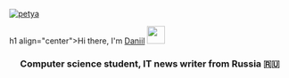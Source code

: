 

<a href="https://media.discordapp.net/attachments/474894433498824715/959145774434902026/banner.gif"><img src="https://media.discordapp.net/attachments/474894433498824715/959145774434902026/banner.gif" title="petya"/><a>

h1 align="center">Hi there, I'm <a href="https://daniilshat.ru/" target="_blank">Daniil</a> 
<img src="https://github.com/blackcater/blackcater/raw/main/images/Hi.gif" height="32"/></h1>
<h3 align="center">Computer science student, IT news writer from Russia 🇷🇺</h3>
